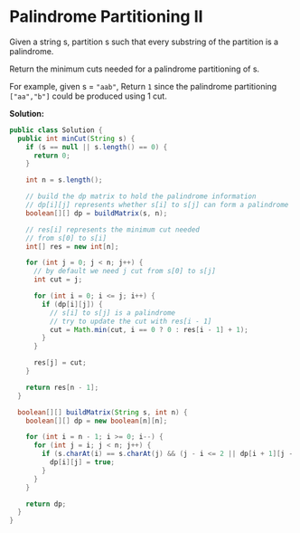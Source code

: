 # Palindrome Partitioning II

Given a string s, partition s such that every substring of the partition is a palindrome.

Return the minimum cuts needed for a palindrome partitioning of s.

For example, given s = `"aab"`,
Return `1` since the palindrome partitioning `["aa","b"]` could be produced using 1 cut.

**Solution:**
```java
public class Solution {
  public int minCut(String s) {
    if (s == null || s.length() == 0) {
      return 0;
    }

    int n = s.length();

    // build the dp matrix to hold the palindrome information
    // dp[i][j] represents whether s[i] to s[j] can form a palindrome
    boolean[][] dp = buildMatrix(s, n);

    // res[i] represents the minimum cut needed
    // from s[0] to s[i]
    int[] res = new int[n];

    for (int j = 0; j < n; j++) {
      // by default we need j cut from s[0] to s[j]
      int cut = j;

      for (int i = 0; i <= j; i++) {
        if (dp[i][j]) {
          // s[i] to s[j] is a palindrome
          // try to update the cut with res[i - 1]
          cut = Math.min(cut, i == 0 ? 0 : res[i - 1] + 1);
        }
      }

      res[j] = cut;
    }

    return res[n - 1];
  }

  boolean[][] buildMatrix(String s, int n) {
    boolean[][] dp = new boolean[n][n];

    for (int i = n - 1; i >= 0; i--) {
      for (int j = i; j < n; j++) {
        if (s.charAt(i) == s.charAt(j) && (j - i <= 2 || dp[i + 1][j - 1])) {
          dp[i][j] = true;
        }
      }
    }

    return dp;
  }
}
```